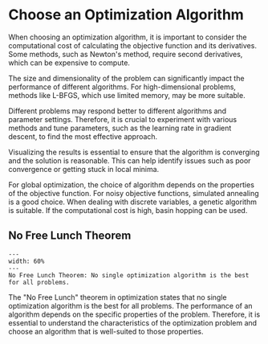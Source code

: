 # Choose an Optimization Algorithm
When choosing an optimization algorithm, it is important to consider the computational cost of calculating the objective function and its derivatives. Some methods, such as Newton's method, require second derivatives, which can be expensive to compute. 

The size and dimensionality of the problem can significantly impact the performance of different algorithms. For high-dimensional problems, methods like L-BFGS, which use limited memory, may be more suitable. 

Different problems may respond better to different algorithms and parameter settings. Therefore, it is crucial to experiment with various methods and tune parameters, such as the learning rate in gradient descent, to find the most effective approach. 

Visualizing the results is essential to ensure that the algorithm is converging and the solution is reasonable. This can help identify issues such as poor convergence or getting stuck in local minima.

For global optimization, the choice of algorithm depends on the properties of the objective function. For noisy objective functions, simulated annealing is a good choice. When dealing with discrete variables, a genetic algorithm is suitable. If the computational cost is high, basin hopping can be used.

## No Free Lunch Theorem

```{figure} ../figures/no_free_lunch_theorem.png
---
width: 60%
---
No Free Lunch Theorem: No single optimization algorithm is the best for all problems.
```

The "No Free Lunch" theorem in optimization states that no single optimization algorithm is the best for all problems. The performance of an algorithm depends on the specific properties of the problem. Therefore, it is essential to understand the characteristics of the optimization problem and choose an algorithm that is well-suited to those properties.
